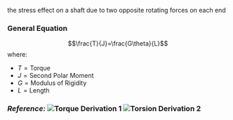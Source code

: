 the stress effect on a shaft due to two opposite rotating forces on each end

### General Equation
$$\frac{T}{J}=\frac{G\theta}{L}$$ where: 
- $T=\text{Torque}$
- $J=\text{Second Polar Moment}$
- $G=\text{Modulus of Rigidity}$
- $L=\text{Length}$

### *Reference:* ![Torque Derivation 1](https://youtu.be/LtzGb8lKET4?si=3xU647_tlLYrzLNJ) ![Torsion Derivation 2](https://youtu.be/TxcqlWiUMYw)